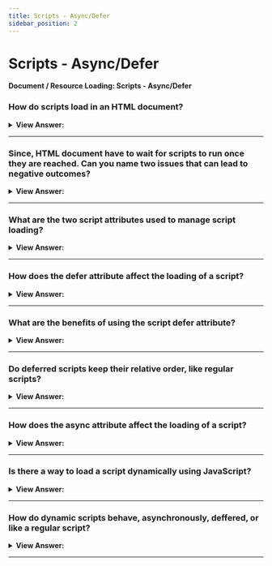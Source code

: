 ```yaml
---
title: Scripts - Async/Defer
sidebar_position: 2
---
```


# Scripts - Async/Defer

**Document / Resource Loading: Scripts - Async/Defer**

<head>
  <title>Scripts - Async/Defer - JavaScript Interview Questions & Answers</title>
  <meta charSet="utf-8" />
</head>

### How do scripts load in an HTML document?

<details>
  <summary><strong>View Answer:</strong></summary>
  <div>
  <div><strong>Interview Response:</strong> When the browser loads HTML and comes across a &#8249;script&#8250;...&#8249;/script&#8250; tag, it cannot continue building the DOM. It must execute the script right now. The same happens for external scripts &#8249;script src="..."&#8250;&#8249;/script&#8250;: the browser must wait for the script to download, execute the downloaded script, and only then can it process the rest of the page.
    </div>
  </div>
</details>

---

### Since, HTML document have to wait for scripts to run once they are reached. Can you name two issues that can lead to negative outcomes?

<details>
  <summary><strong>View Answer:</strong></summary>
  <div>
  <div><strong>Interview Response:</strong> Yes, there are two common issues related to script loading. Scripts cannot see DOM elements below them, so they cannot add handlers etc. If there is a bulky script at the top of the page, it “blocks the page”. Users cannot see the page content till it downloads and runs. There are some workarounds to that. For instance, we can put a script at the bottom of the page. Then it can see elements above it, and it doesn’t block the page content from showing.
    </div><br />
  <div><strong className="codeExample">Code Example:</strong><br /><br />

  <div></div>

```html
<p>...content before script...</p>

<script src="https://javascript.info/article/script-async-defer/long.js?speed=1"></script>

<!-- This isn't visible until the script loads -->
<p>...content after script...</p>
```

  </div><br />
  <div><strong className="codeExample">Code Example:</strong> workaround<br /><br />

  <div></div>

```html
<body>
  ...all content is above the script...

  <script src="https://javascript.info/article/script-async-defer/long.js?speed=1"></script>
</body>
```

  </div>
  </div>
</details>

---

### What are the two script attributes used to manage script loading?

<details>
  <summary><strong>View Answer:</strong></summary>
  <div>
  <div><strong>Interview Response:</strong> The are two script attributes used to manage script loading in HTML documents. They include the defer and async attributes.
    </div>
  </div>
</details>

---

### How does the defer attribute affect the loading of a script?

<details>
  <summary><strong>View Answer:</strong></summary>
  <div>
  <div><strong>Interview Response:</strong> The defer attribute tells the browser not to wait for the script. Instead, the browser will continue to process the HTML, build DOM. The script loads “in the background”, and then runs when the DOM is fully built.
    </div><br />
  <div><strong className="codeExample">Code Example:</strong><br /><br />

  <div></div>

```html
<p>...content before script...</p>

<script
  defer
  src="https://javascript.info/article/script-async-defer/long.js?speed=1"
></script>

<!-- visible immediately -->
<p>...content after script...</p>
```

  </div>
  </div>
</details>

---

### What are the benefits of using the script defer attribute?

<details>
  <summary><strong>View Answer:</strong></summary>
  <div>
  <div><strong>Interview Response:</strong> There are two major benefits of using the script defer attribute. The scripts with defer never block the page and always execute when the DOM is ready (but before DOMContentLoaded event).
    </div><br />
  <div><strong className="codeExample">Code Example:</strong><br /><br />

  <div></div>

```html
<p>...content before scripts...</p>

<script>
  document.addEventListener('DOMContentLoaded', () =>
    alert('DOM ready after defer!')
  );
</script>

<script
  defer
  src="https://javascript.info/article/script-async-defer/long.js?speed=1"
></script>

<p>...content after scripts...</p>
```

  </div>
  </div>
</details>

---

### Do deferred scripts keep their relative order, like regular scripts?

<details>
  <summary><strong>View Answer:</strong></summary>
  <div>
  <div><strong>Interview Response:</strong> Yes, deferred scripts keep their relative order, just like regular scripts. Browsers scan the page for scripts and download them in parallel, to improve performance. But the defer attribute, besides telling the browser “not to block”, ensures that the relative order is kept. That may be important for cases when we need to load a JavaScript library and then a script that depends on it.
    </div><br />
  <div><strong className="codeExample">Code Example:</strong><br /><br />

  <div></div>

```html
<script
  defer
  src="https://javascript.info/article/script-async-defer/long.js"
></script>
<script
  defer
  src="https://javascript.info/article/script-async-defer/small.js"
></script>
```

  </div>
  </div>
</details>

---

### How does the async attribute affect the loading of a script?

<details>
  <summary><strong>View Answer:</strong></summary>
  <div>
  <div><strong>Interview Response:</strong> The async attribute is somewhat like defer. It also makes the script non-blocking. But it has important differences in the behavior. The async attribute means that a script is completely independent. In other words, async scripts load in the background and run when ready. The DOM and other scripts do not wait for them, and they do not wait for anything. A fully independent script that runs when loaded.
    </div><br />
  <div><strong className="codeExample">Code Example:</strong><br /><br />

  <div></div>

```html
<p>...content before scripts...</p>

<script>
  document.addEventListener('DOMContentLoaded', () => alert('DOM ready!'));
</script>

<script
  async
  src="https://javascript.info/article/script-async-defer/long.js"
></script>
<script
  async
  src="https://javascript.info/article/script-async-defer/small.js"
></script>

<p>...content after scripts...</p>
```

  </div>
  </div>
</details>

---

### Is there a way to load a script dynamically using JavaScript?

<details>
  <summary><strong>View Answer:</strong></summary>
  <div>
  <div><strong>Interview Response:</strong> Yes, we can create a script and append it to the document dynamically using JavaScript. The script starts loading as soon as it is appended to the document.
    </div><br />
  <div><strong className="codeExample">Code Example:</strong><br /><br />

  <div></div>

```html
<script>
  let script = document.createElement('script');
  script.src = '/article/script-async-defer/long.js';
  document.body.append(script); // (*)
</script>
```

  </div>
  </div>
</details>

---

### How do dynamic scripts behave, asynchronously, deffered, or like a regular script?

<details>
  <summary><strong>View Answer:</strong></summary>
  <div>
  <div><strong>Interview Response:</strong> Dynamic scripts behave in an asynchronous fashion by default. They do not wait for anything; nothing waits for them. The script that loads first – runs first (“load-first” order). This can be changed if we explicitly set script.async = false. Then scripts will be executed in the document order, just like defer.
    </div><br />
  <div><strong className="codeExample">Code Example:</strong><br /><br />

  <div></div>

```js
function loadScript(src) {
  let script = document.createElement('script');
  script.src = src;
  script.async = false;
  document.body.append(script);
}

// long.js runs first because of async=false
loadScript('/article/script-async-defer/long.js');
loadScript('/article/script-async-defer/small.js');
```

  </div>
  </div>
</details>

---
